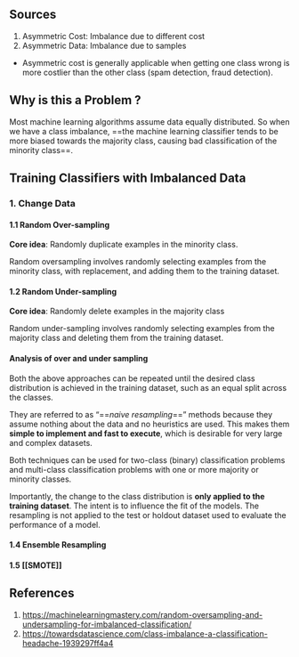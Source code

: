 ## Sources
1. Asymmetric Cost: Imbalance due to different cost
2. Asymmetric Data: Imbalance due to samples

- Asymmetric cost is generally applicable when getting one class wrong is more costlier than the other class (spam detection, fraud detection).

## Why is this a Problem ?
Most machine learning algorithms assume data equally distributed. So when we have a class imbalance, ==the machine learning classifier tends to be more biased towards the majority class, causing bad classification of the minority class==.


## Training Classifiers with Imbalanced Data

### 1. Change Data

#### 1.1 Random Over-sampling
**Core idea**: Randomly duplicate examples in the minority class.

Random oversampling involves randomly selecting examples from the minority class, with replacement, and adding them to the training dataset.

#### 1.2 Random Under-sampling
**Core idea**: Randomly delete examples in the majority class

Random under-sampling involves randomly selecting examples from the majority class and deleting them from the training dataset.

#### Analysis of over and under sampling
Both the above approaches can be repeated until the desired class distribution is achieved in the training dataset, such as an equal split across the classes.

They are referred to as “==_naive resampling_==” methods because they assume nothing about the data and no heuristics are used. This makes them **simple to implement and fast to execute**, which is desirable for very large and complex datasets.

Both techniques can be used for two-class (binary) classification problems and multi-class classification problems with one or more majority or minority classes.

Importantly, the change to the class distribution is **only applied to the training dataset**. The intent is to influence the fit of the models. The resampling is not applied to the test or holdout dataset used to evaluate the performance of a model.


#### 1.4 Ensemble Resampling


#### 1.5 [[SMOTE]]




## References
1. https://machinelearningmastery.com/random-oversampling-and-undersampling-for-imbalanced-classification/
2. https://towardsdatascience.com/class-imbalance-a-classification-headache-1939297ff4a4





